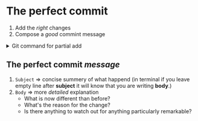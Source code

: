 # The perfect commit

1. Add the *right* changes
2. Compose a *good* commint message

<details>

<summary>Git command for partial add</summary>

```bash
git add -p <file name>
```

</details>

## The perfect commit *message*

1. `Subject` => concise summery of what happend (in terminal if you leave empty line after **subject** it will know that you are writing **body**.)
2. `Body` => more *detailed* explanation
    - What is now different than before?
    - What's the reason for the change?
    - Is there anything to watch out for anything particularly remarkable?

